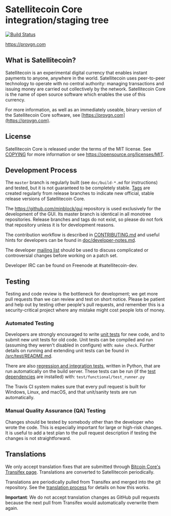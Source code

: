 Satellitecoin Core integration/staging tree
=====================================

[![Build Status](https://travis-ci.org/minblock/satellitecoin.svg?branch=master)](https://travis-ci.org/minblock/satellitecoin)

https://provgn.com

What is Satellitecoin?
----------------

Satellitecoin is an experimental digital currency that enables instant payments to
anyone, anywhere in the world. Satellitecoin uses peer-to-peer technology to operate
with no central authority: managing transactions and issuing money are carried
out collectively by the network. Satellitecoin Core is the name of open source
software which enables the use of this currency.

For more information, as well as an immediately useable, binary version of
the Satellitecoin Core software, see [https://provgn.com](https://provgn.com).

License
-------

Satellitecoin Core is released under the terms of the MIT license. See [COPYING](COPYING) for more
information or see https://opensource.org/licenses/MIT.

Development Process
-------------------

The `master` branch is regularly built (see `doc/build-*.md` for instructions) and tested, but it is not guaranteed to be
completely stable. [Tags](https://github.com/minblock/satellitecoin/tags) are created
regularly from release branches to indicate new official, stable release versions of Satellitecoin Core.

The https://github.com/minblock/gui repository is used exclusively for the
development of the GUI. Its master branch is identical in all monotree
repositories. Release branches and tags do not exist, so please do not fork
that repository unless it is for development reasons.

The contribution workflow is described in [CONTRIBUTING.md](CONTRIBUTING.md)
and useful hints for developers can be found in [doc/developer-notes.md](doc/developer-notes.md).

The developer [mailing list](https://groups.google.com/forum/#!forum/satellitecoin-dev)
should be used to discuss complicated or controversial changes before working
on a patch set.

Developer IRC can be found on Freenode at #satellitecoin-dev.

Testing
-------

Testing and code review is the bottleneck for development; we get more pull
requests than we can review and test on short notice. Please be patient and help out by testing
other people's pull requests, and remember this is a security-critical project where any mistake might cost people
lots of money.

### Automated Testing

Developers are strongly encouraged to write [unit tests](src/test/README.md) for new code, and to
submit new unit tests for old code. Unit tests can be compiled and run
(assuming they weren't disabled in configure) with: `make check`. Further details on running
and extending unit tests can be found in [/src/test/README.md](/src/test/README.md).

There are also [regression and integration tests](/test), written
in Python, that are run automatically on the build server.
These tests can be run (if the [test dependencies](/test) are installed) with: `test/functional/test_runner.py`

The Travis CI system makes sure that every pull request is built for Windows, Linux, and macOS, and that unit/sanity tests are run automatically.

### Manual Quality Assurance (QA) Testing

Changes should be tested by somebody other than the developer who wrote the
code. This is especially important for large or high-risk changes. It is useful
to add a test plan to the pull request description if testing the changes is
not straightforward.

Translations
------------

We only accept translation fixes that are submitted through [Bitcoin Core's Transifex page](https://www.transifex.com/projects/p/bitcoin/).
Translations are converted to Satellitecoin periodically.

Translations are periodically pulled from Transifex and merged into the git repository. See the
[translation process](doc/translation_process.md) for details on how this works.

**Important**: We do not accept translation changes as GitHub pull requests because the next
pull from Transifex would automatically overwrite them again.
